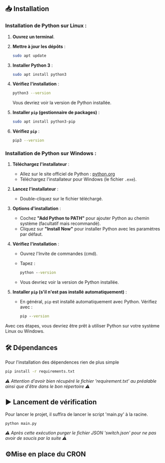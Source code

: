 ## 📥 Installation

### Installation de Python sur Linux :

1. **Ouvrez un terminal**.

2. **Mettre à jour les dépôts** :
   
   ```bash
   sudo apt update
   ```

3. **Installer Python 3** :
   
   ```bash
   sudo apt install python3
   ```

4. **Vérifiez l'installation** :
   
   ```bash
   python3 --version
   ```
   
   Vous devriez voir la version de Python installée.

5. **Installer `pip` (gestionnaire de packages)** :
   
   ```bash
   sudo apt install python3-pip
   ```

6. **Vérifiez `pip`** :
   
   ```bash
   pip3 --version
   ```

### Installation de Python sur Windows :

1. **Téléchargez l'installateur** :
   
   - Allez sur le site officiel de Python : [python.org](https://www.python.org/downloads/)
   - Téléchargez l'installateur pour Windows (le fichier `.exe`).

2. **Lancez l'installateur** :
   
   - Double-cliquez sur le fichier téléchargé.

3. **Options d'installation** :
   
   - Cochez **"Add Python to PATH"** pour ajouter Python au chemin système (facultatif mais recommandé).
   - Cliquez sur **"Install Now"** pour installer Python avec les paramètres par défaut.

4. **Vérifiez l'installation** :
   
   - Ouvrez l'Invite de commandes (cmd).
   - Tapez :
     
     ```cmd
     python --version
     ```
   - Vous devriez voir la version de Python installée.

5. **Installer `pip` (s'il n'est pas installé automatiquement)** :
   
   - En général, `pip` est installé automatiquement avec Python. Vérifiez avec :
     
     ```cmd
     pip --version
     ```

Avec ces étapes, vous devriez être prêt à utiliser Python sur votre système Linux ou Windows.

## 🛠️ Dépendances

Pour l'installation des dépendences rien de plus simple

```cmd
pip install -r requirements.txt
```

*⚠️ Attention d'avoir bien récupéré le fichier 'requirement.txt' au préalable ainsi que d'être dans le bon répertoire ⚠️*

## ▶️ Lancement de vérification

Pour lancer le projet, il suffira de lancer le script 'main.py' à la racine.

```cmd
python main.py
```

*⚠️ Après cette exécution purger le fichier JSON 'switch.json' pour ne pas avoir de soucis par la suite ⚠️*

## ⚙️Mise en place du CRON






